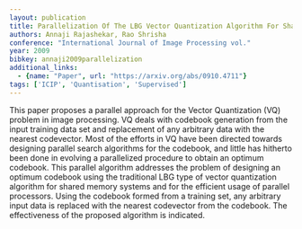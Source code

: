 ```yaml
---
layout: publication
title: Parallelization Of The LBG Vector Quantization Algorithm For Shared Memory Systems
authors: Annaji Rajashekar, Rao Shrisha
conference: "International Journal of Image Processing vol."
year: 2009
bibkey: annaji2009parallelization
additional_links:
  - {name: "Paper", url: "https://arxiv.org/abs/0910.4711"}
tags: ['ICIP', 'Quantisation', 'Supervised']
---
```

<p>This paper proposes a parallel approach for the Vector Quantization
(VQ) problem in image processing. VQ deals with codebook generation from
the input training data set and replacement of any arbitrary data with
the nearest codevector. Most of the efforts in VQ have been directed
towards designing parallel search algorithms for the codebook, and
little has hitherto been done in evolving a parallelized procedure to
obtain an optimum codebook. This parallel algorithm addresses the
problem of designing an optimum codebook using the traditional LBG type
of vector quantization algorithm for shared memory systems and for the
efficient usage of parallel processors. Using the codebook formed from a
training set, any arbitrary input data is replaced with the nearest
codevector from the codebook. The effectiveness of the proposed
algorithm is indicated.</p>
